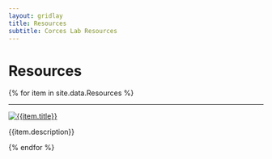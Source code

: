 ```yaml
---
layout: gridlay
title: Resources
subtitle: Corces Lab Resources
---
```


# **Resources**
{% for item in site.data.Resources %}
<hr>
<!-- The paddingtop and margin-top edits allow anchors to link properly. -->
<div id = "{{item.title}}" class="row" style="padding-top: 60px; margin-top: -60px;">
    <div class="col-sm-4">
    	<a href={{item.imageLink}}><img src={{item.image}} alt={{item.title}}></a>
    </div>
    <div class="col-sm-8">
    	<p class="text-justify">{{item.description}}
    </div>
</div>
{% endfor %}
